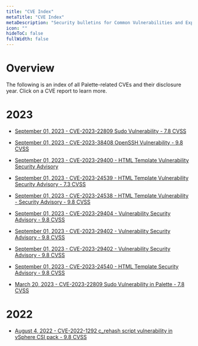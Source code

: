 ```yaml
---
title: "CVE Index"
metaTitle: "CVE Index"
metaDescription: "Security bulletins for Common Vulnerabilities and Exposures (CVEs) related to Palette"
icon: ""
hideToC: false
fullWidth: false
---
```

# Overview

The following is an index of all Palette-related CVEs and their disclosure year. Click on a CVE report to learn more.

# 2023

- [September 01, 2023 - CVE-2023-22809 Sudo Vulnerability - 7.8 CVSS](/security/security-bulletins/cve-reports#september01,2023-cve-2023-22809sudovulnerability-7.8cvss)


- [September 01, 2023 - CVE-2023-38408 OpenSSH Vulnerability - 9.8 CVSS](/security/security-bulletins/cve-reports#september01,2023-cve-2023-38408opensshvulnerability-9.8cvss)


- [September 01, 2023 - CVE-2023-29400 - HTML Template Vulnerability Security Advisory](/security/security-bulletins/cve-reports#september01,2023-cve-2023-29400-htmltemplatevulnerabilitysecurityadvisory-7.3cvss)


- [September 01, 2023 - CVE-2023-24539 - HTML Template Vulnerability Security Advisory - 7.3 CVSS](/security/security-bulletins/cve-reports#september01,2023-cve-2023-24539-htmltemplatevulnerabilitysecurityadvisory-7.3cvss)


- [September 01, 2023 - CVE-2023-24538 - HTML Template Vulnerability - Security Advisory - 9.8 CVSS](/security/security-bulletins/cve-reports#september01,2023-cve-2023-24538-htmltemplatevulnerability-securityadvisory-9.8cvss)


- [September 01, 2023 - CVE-2023-29404 - Vulnerability Security Advisory - 9.8 CVSS](/security/security-bulletins/cve-reports#september01,2023-cve-2023-29404-vulnerabilitysecurityadvisory-9.8cvss)


- [September 01, 2023 - CVE-2023-29402 - Vulnerability Security Advisory - 9.8 CVSS](/security/security-bulletins/cve-reports#september01,2023-cve-2023-29402-vulnerabilitysecurityadvisory-9.8cvss)


- [September 01, 2023 - CVE-2023-29402 - Vulnerability Security Advisory - 9.8 CVSS](/security/security-bulletins/cve-reports#september01,2023-cve-2023-29402-vulnerabilitysecurityadvisory-9.8cvss)


- [September 01, 2023 - CVE-2023-24540 - HTML Template Security Advisory - 9.8 CVSS](/security/security-bulletins/cve-reports#september01,2023-cve-2023-24540-htmltemplatesecurityadvisory-9.8cvss)


- [March 20, 2023 - CVE-2023-22809 Sudo Vulnerability in Palette - 7.8 CVSS](/security/security-bulletins/cve-reports#march20,2023-cve-2023-22809sudovulnerabilityinpalette-7.8cvss)


# 2022

- [August 4, 2022 - CVE-2022-1292 c_rehash script vulnerability in vSphere CSI pack - 9.8 CVSS](/security/security-bulletins/cve-reports#august4,2022-cve-2022-1292c_rehashscriptvulnerabilityinvspherecsipack-9.8cvss)


<br />